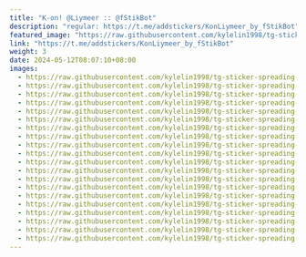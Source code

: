 ```yaml
---
title: "K-on! @Liymeer :: @fStikBot"
description: "regular: https://t.me/addstickers/KonLiymeer_by_fStikBot"
featured_image: "https://raw.githubusercontent.com/kylelin1998/tg-sticker-spreading-worldwide-images/main/img/6a3acf2f-3f07-4004-9345-0a5b1927590c.jpg"
link: "https://t.me/addstickers/KonLiymeer_by_fStikBot"
weight: 3
date: 2024-05-12T08:07:10+08:00
images:
  - https://raw.githubusercontent.com/kylelin1998/tg-sticker-spreading-worldwide-images/main/img/6a3acf2f-3f07-4004-9345-0a5b1927590c.jpg
  - https://raw.githubusercontent.com/kylelin1998/tg-sticker-spreading-worldwide-images/main/img/4d598644-104f-40b2-bd80-884edb1b36ee.jpg
  - https://raw.githubusercontent.com/kylelin1998/tg-sticker-spreading-worldwide-images/main/img/a4703df9-e093-4b2a-a7ab-03c44c4d4972.jpg
  - https://raw.githubusercontent.com/kylelin1998/tg-sticker-spreading-worldwide-images/main/img/c2a57894-db91-4914-b04c-8e369dde3555.jpg
  - https://raw.githubusercontent.com/kylelin1998/tg-sticker-spreading-worldwide-images/main/img/d15d477e-b011-407a-94e6-fed1af4efdc4.jpg
  - https://raw.githubusercontent.com/kylelin1998/tg-sticker-spreading-worldwide-images/main/img/94b5e38e-3ec0-447c-96f6-9cea52ad0b65.jpg
  - https://raw.githubusercontent.com/kylelin1998/tg-sticker-spreading-worldwide-images/main/img/2b49fbbc-4fcb-4148-8ef6-ff711cae0f9e.jpg
  - https://raw.githubusercontent.com/kylelin1998/tg-sticker-spreading-worldwide-images/main/img/3d05eee7-a11c-409c-8c11-540d2ebdbeb2.jpg
  - https://raw.githubusercontent.com/kylelin1998/tg-sticker-spreading-worldwide-images/main/img/f506d8d3-0397-4146-aa81-0ef96db3d048.jpg
  - https://raw.githubusercontent.com/kylelin1998/tg-sticker-spreading-worldwide-images/main/img/24817b47-79db-4599-9898-732a5b5f59b2.jpg
  - https://raw.githubusercontent.com/kylelin1998/tg-sticker-spreading-worldwide-images/main/img/fb5278d9-3607-4fde-a016-09886285b641.jpg
  - https://raw.githubusercontent.com/kylelin1998/tg-sticker-spreading-worldwide-images/main/img/d28662d4-f1f9-4d93-b610-a36e8191419d.jpg
  - https://raw.githubusercontent.com/kylelin1998/tg-sticker-spreading-worldwide-images/main/img/35318653-db4a-4300-bdae-85958cc3b32f.jpg
  - https://raw.githubusercontent.com/kylelin1998/tg-sticker-spreading-worldwide-images/main/img/b2cc4459-890e-4939-8074-70202e568a36.jpg
  - https://raw.githubusercontent.com/kylelin1998/tg-sticker-spreading-worldwide-images/main/img/86387cd0-ec4a-4c79-8b98-3020db3a3f82.jpg
  - https://raw.githubusercontent.com/kylelin1998/tg-sticker-spreading-worldwide-images/main/img/b76af054-1357-4b6b-ac2a-600818179355.jpg
  - https://raw.githubusercontent.com/kylelin1998/tg-sticker-spreading-worldwide-images/main/img/103e277a-10c8-465a-b140-a5c234c6ee02.jpg
  - https://raw.githubusercontent.com/kylelin1998/tg-sticker-spreading-worldwide-images/main/img/c3fe59a7-ec4a-4a78-aa72-2f2a37c8c9b4.jpg
  - https://raw.githubusercontent.com/kylelin1998/tg-sticker-spreading-worldwide-images/main/img/23aa6382-411a-47f4-a3e7-fa94f8b5d112.jpg
  - https://raw.githubusercontent.com/kylelin1998/tg-sticker-spreading-worldwide-images/main/img/f5b1ec6c-85db-485a-a6ce-597d7a376b0c.jpg
---
```


